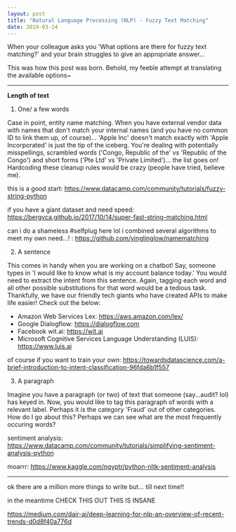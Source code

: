 ```yaml
---
layout: post
title: "Natural Language Processing (NLP) - Fuzzy Text Matching"
date: 2019-03-14
---
```


When your colleague asks you 'What options are there for fuzzy text matching?' and your brain struggles to give an appropriate answer...

This was how this post was born. Behold, my feeble attempt at translating the available options~

---

__Length of text__

1. One/ a few words

Case in point, entity name matching. When you have external vendor data with names that don't match your internal names (and you have no common ID to link them up, of course)... 'Apple Inc' doesn't match exactly with 'Apple Incorporated' is just the tip of the iceberg. You're dealing with potentially misspellings, scrambled words ('Congo, Republic of the' vs 'Republic of the Congo') and short forms ('Pte Ltd' vs 'Private Limited')... the list goes on! Hardcoding these cleanup rules would be crazy (people have tried, believe me).

this is a good start: https://www.datacamp.com/community/tutorials/fuzzy-string-python

if you have a giant dataset and need speed: https://bergvca.github.io/2017/10/14/super-fast-string-matching.html

can i do a shameless #selfplug here lol i combined several algorithms to meet my own need...! : https://github.com/yinglinglow/namematching


2. A sentence

This comes in handy when you are working on a chatbot! Say, someone types in 'I would like to know what is my account balance today.' You would need to extract the intent from this sentence. Again, tagging each word and all other possible substitutions for that word would be a tedious task. Thankfully, we have our friendly tech giants who have created APIs to make life easier! Check out the below:

- Amazon Web Services Lex: https://aws.amazon.com/lex/
- Google Dialogflow: https://dialogflow.com
- Facebook wit.ai: https://wit.ai
- Microsoft Cognitive Services Language Understanding (LUIS): https://www.luis.ai

of course if you want to train your own: https://towardsdatascience.com/a-brief-introduction-to-intent-classification-96fda6b1f557


3. A paragraph

Imagine you have a paragraph (or two) of text that someone (say...audit? lol) has keyed in. Now, you would like to tag this paragraph of words with a relevant label. Perhaps it is the category 'Fraud' out of other categories. How do I go about this? Perhaps we can see what are the most frequently occuring words?

sentiment analysis: https://www.datacamp.com/community/tutorials/simplifying-sentiment-analysis-python

moarrr: https://www.kaggle.com/ngyptr/python-nltk-sentiment-analysis


---

ok there are a million more things to write but... till next time!!

in the meantime CHECK THIS OUT THIS IS INSANE

https://medium.com/dair-ai/deep-learning-for-nlp-an-overview-of-recent-trends-d0d8f40a776d